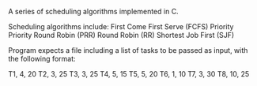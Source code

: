 A series of scheduling algorithms implemented in C.

Scheduling algorithms include:
    First Come First Serve (FCFS)
    Priority
    Priority Round Robin (PRR)
    Round Robin (RR)
    Shortest Job First (SJF)


Program expects a file including a list of tasks to be passed as
input, with the following format:

T1, 4, 20
T2, 3, 25
T3, 3, 25
T4, 5, 15
T5, 5, 20
T6, 1, 10
T7, 3, 30
T8, 10, 25
